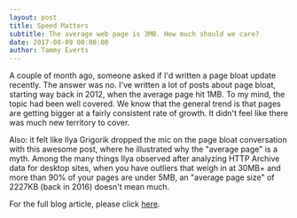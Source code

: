 ```yaml
---
layout: post
title: Speed Matters
subtitle: The average web page is 3MB. How much should we care?
date: 2017-08-09 00:00:00
author: Tammy Everts
---
```


A couple of month ago, someone asked if I'd written a page bloat update recently. The answer was no. I've written a lot of posts about page bloat, starting way back in 2012, when the average page hit 1MB. To my mind, the topic had been well covered. We know that the general trend is that pages are getting bigger at a fairly consistent rate of growth. It didn't feel like there was much new territory to cover.

Also: it felt like Ilya Grigorik dropped the mic on the page bloat conversation with this awesome post, where he illustrated why the "average page" is a myth. Among the many things Ilya observed after analyzing HTTP Archive data for desktop sites, when you have outliers that weigh in at 30MB+ and more than 90% of your pages are under 5MB, an "average page size" of 2227KB (back in 2016) doesn't mean much.

For the full blog article, please click [here][blog-link].

[blog-link]: https://speedcurve.com/blog/web-performance-page-bloat/?utm_source=frontendfocus&utm_medium=email
